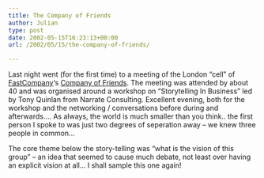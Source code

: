 ```yaml
---
title: The Company of Friends
author: Julian
type: post
date: 2002-05-15T16:23:13+00:00
url: /2002/05/15/the-company-of-friends/

---
```

Last night went (for the first time) to a meeting of the London &#8220;cell&#8221; of <a href="https://www.fastcompany.com"  target="_blank">FastCompany</a>&#8216;s <a href="https://www.fastcompany.com/cof/handbook1.html" target="_blank">Company of Friends</a>. The meeting was attended by about 40 and was organised around a workshop on &#8220;Storytelling In Business&#8221; led by Tony Quinlan from Narrate Consulting. Excellent evening, both for the workshop and the networking / conversations before during and afterwards&#8230;. As always, the world is much smaller than you think.. the first person I spoke to was just two degrees of seperation away &#8211; we knew three people in common&#8230;
  
The core theme below the story-telling was &#8220;what is the vision of this group&#8221; &#8211; an idea that seemed to cause much debate, not least over having an explicit vision at all&#8230; I shall sample this one again!